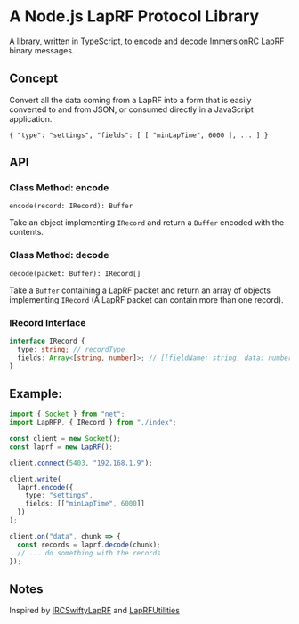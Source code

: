 # A Node.js LapRF Protocol Library

A library, written in TypeScript, to encode and decode ImmersionRC LapRF binary messages.

## Concept

Convert all the data coming from a LapRF into a form that is easily converted to
and from JSON, or consumed directly in a JavaScript application.

```
{ "type": "settings", "fields": [ [ "minLapTime", 6000 ], ... ] }
```

## API

### Class Method: encode

`encode(record: IRecord): Buffer`

Take an object implementing `IRecord` and return a `Buffer` encoded with the contents.

### Class Method: decode

`decode(packet: Buffer): IRecord[]`

Take a `Buffer` containing a LapRF packet and return an array of objects implementing
`IRecord` (A LapRF packet can contain more than one record).

### IRecord Interface

```typescript
interface IRecord {
  type: string; // recordType
  fields: Array<[string, number]>; // [[fieldName: string, data: number], ...]
}
```

## Example:

```typescript
import { Socket } from "net";
import LapRFP, { IRecord } from "./index";

const client = new Socket();
const laprf = new LapRF();

client.connect(5403, "192.168.1.9");

client.write(
  laprf.encode({
    type: "settings",
    fields: [["minLapTime", 6000]]
  })
);

client.on("data", chunk => {
  const records = laprf.decode(chunk);
  // ... do something with the records
});
```

## Notes

Inspired by [IRCSwiftyLapRF](https://github.com/hydrafpv/irc-swifty-laprf) and
[LapRFUtilities](https://github.com/ImmersionRC/LapRFUtilities)
